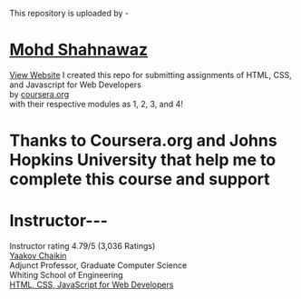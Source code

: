 This repository is uploaded by - 
# [Mohd Shahnawaz](https://www.linkedin.com/in/shahkhan77)
[View Website](
sk8807307.github.io/HTML_CSS_Javascript_for-_Web_Developers_Coursera/module5-solution/index.html
)
I created this repo for submitting assignments of HTML, CSS, and Javascript for Web Developers <br />
by [coursera.org](https://www.coursera.org/learn/html-css-javascript-for-web-developers)<br />
with their respective modules as 1, 2, 3, and 4!


# Thanks to Coursera.org and Johns Hopkins University that help me to complete this course and support


# Instructor---
Instructor rating
4.79/5 (3,036 Ratings)<br />
[Yaakov Chaikin](https://www.linkedin.com/in/yaakovchaikin)<br />
Adjunct Professor, Graduate Computer Science<br />
Whiting School of Engineering<br />
[HTML, CSS, JavaScript for Web Developers](https://www.coursera.org/learn/html-css-javascript-for-web-developers)
